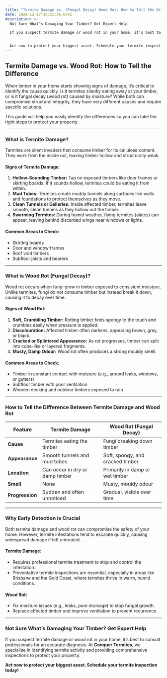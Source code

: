 ```yaml
---
title: "Termite Damage vs. (Fungal Decay) Wood Rot: How to Tell the Difference"
date: 2024-12-17T10:21:36.674Z
description: >-
  Not Sure What’s Damaging Your Timber? Get Expert Help

  If you suspect termite damage or wood rot in your home, it’s best to consult professionals for an accurate diagnosis. At Conquer Termites, we specialise in identifying termite activity and providing comprehensive inspections to protect your property.


  Act now to protect your biggest asset. Schedule your termite inspection today!
---
```

## **Termite Damage vs. Wood Rot: How to Tell the Difference**

When timber in your home starts showing signs of damage, it’s critical to identify the cause quickly. Is it termites silently eating away at your timber, or is it fungal decay (wood rot) caused by moisture? While both can compromise structural integrity, they have very different causes and require specific solutions.

This guide will help you easily identify the differences so you can take the right steps to protect your property.

- - -

### **What is Termite Damage?**

Termites are silent invaders that consume timber for its cellulose content. They work from the inside out, leaving timber hollow and structurally weak.

#### **Signs of Termite Damage:**

1. **Hollow-Sounding Timber:** Tap on exposed timbers like door frames or skirting boards. If it sounds hollow, termites could be eating it from within.
2. **Mud Tubes:** Termites create muddy tunnels along surfaces like walls and foundations to protect themselves as they move.
3. **Clean Tunnels or Galleries:** Inside affected timber, termites leave smooth, clean tunnels as they hollow out the timber.
4. **Swarming Termites:** During humid weather, flying termites (alates) can appear, leaving behind discarded wings near windows or lights.

#### **Common Areas to Check:**

* Skirting boards
* Door and window frames
* Roof void timbers
* Subfloor joists and bearers

- - -

### **What is Wood Rot (Fungal Decay)?**

Wood rot occurs when fungi grow in timber exposed to consistent moisture. Unlike termites, fungi do not consume timber but instead break it down, causing it to decay over time.

#### **Signs of Wood Rot:**

1. **Soft, Crumbling Timber:** Rotting timber feels spongy to the touch and crumbles easily when pressure is applied.
2. **Discolouration:** Affected timber often darkens, appearing brown, grey, or black.
3. **Cracked or Splintered Appearance:** As rot progresses, timber can split into cube-like or layered fragments.
4. **Musty, Damp Odour:** Wood rot often produces a strong mouldy smell.

#### **Common Areas to Check:**

* Timber in constant contact with moisture (e.g., around leaks, windows, or gutters)
* Subfloor timber with poor ventilation
* Wooden decking and outdoor timbers exposed to rain

- - -

### **How to Tell the Difference Between Termite Damage and Wood Rot**

| **Feature**     | **Termite Damage**              | **Wood Rot (Fungal Decay)**      |
| --------------- | ------------------------------- | -------------------------------- |
| **Cause**       | Termites eating the timber      | Fungi breaking down timber       |
| **Appearance**  | Smooth tunnels and mud tubes    | Soft, spongy, and cracked timber |
| **Location**    | Can occur in dry or damp timber | Primarily in damp or wet timber  |
| **Smell**       | None                            | Musty, mouldy odour              |
| **Progression** | Sudden and often unnoticed      | Gradual, visible over time       |

- - -

### **Why Early Detection is Crucial**

Both termite damage and wood rot can compromise the safety of your home. However, termite infestations tend to escalate quickly, causing widespread damage if left untreated.

#### **Termite Damage:**

* Requires professional termite treatment to stop and control the infestation.
* Preventative termite inspections are essential, especially in areas like Brisbane and the Gold Coast, where termites thrive in warm, humid conditions.

#### **Wood Rot:**

* Fix moisture issues (e.g., leaks, poor drainage) to stop fungal growth.
* Replace affected timber and improve ventilation to prevent recurrence.

- - -

### **Not Sure What’s Damaging Your Timber? Get Expert Help**

If you suspect termite damage or wood rot in your home, it’s best to consult professionals for an accurate diagnosis. At **Conquer Termites**, we specialise in identifying termite activity and providing comprehensive inspections to protect your property.

**Act now to protect your biggest asset. Schedule your termite inspection today!**